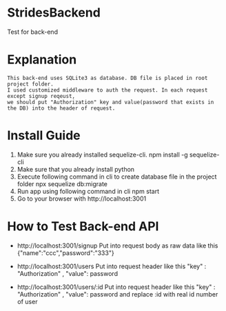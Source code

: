 # StridesBackend
Test for back-end

# Explanation
    This back-end uses SQLite3 as database. DB file is placed in root project folder.
    I used customized middleware to auth the request. In each request except signup reqeust,
    we should put "Authorization" key and value(password that exists in the DB) into the header of request.


# Install Guide
1. Make sure you already installed sequelize-cli.
    npm install -g sequelize-cli
2. Make sure that you already install python
3. Execute following command in cli to create database file in the project folder
    npx sequelize db:migrate
4. Run app using following command in cli
    npm start
5. Go to your browser with http://localhost:3001


# How to Test Back-end API

- http://localhost:3001/signup
    Put into request body as raw data like this {"name":"ccc","password":"333"}

- http://localhost:3001/users
    Put into request header like this "key" : "Authorization" , "value": password

- http://localhost:3001/users/:id
    Put into request header like this "key" : "Authorization" , "value": password
    and replace :id with real id number of user
    
